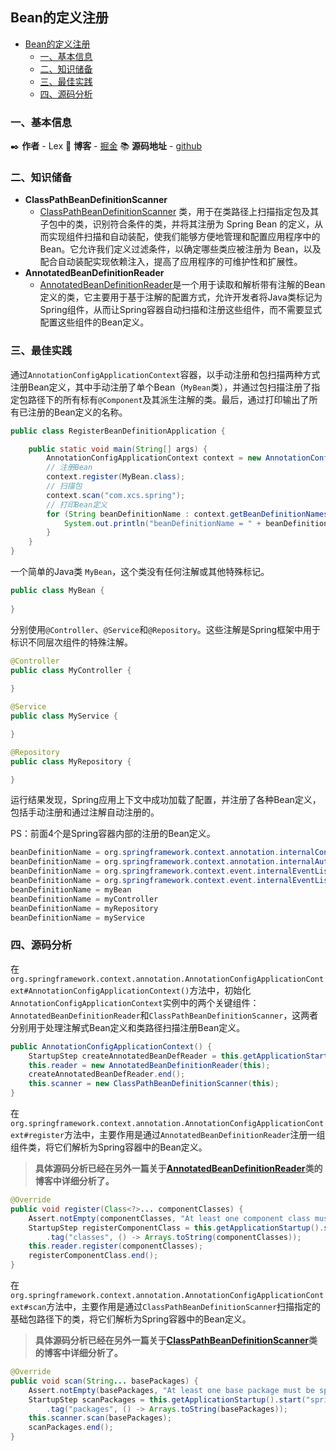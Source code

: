 ## Bean的定义注册

- [Bean的定义注册](#bean的定义注册)
  - [一、基本信息](#一基本信息)
  - [二、知识储备](#二知识储备)
  - [三、最佳实践](#三最佳实践)
  - [四、源码分析](#四源码分析)


### 一、基本信息

✒️ **作者** - Lex 📝 **博客** - [掘金](https://juejin.cn/user/4251135018533068/posts) 📚 **源码地址** - [github](https://github.com/xuchengsheng/spring-reading)

### 二、知识储备

+ **ClassPathBeanDefinitionScanner**
  + [ClassPathBeanDefinitionScanner](https://github.com/xuchengsheng/spring-reading/blob/master/spring-beans/spring-bean-classPathBeanDefinitionScanner/README.md) 类，用于在类路径上扫描指定包及其子包中的类，识别符合条件的类，并将其注册为 Spring Bean 的定义，从而实现组件扫描和自动装配，使我们能够方便地管理和配置应用程序中的 Bean。它允许我们定义过滤条件，以确定哪些类应被注册为 Bean，以及配合自动装配实现依赖注入，提高了应用程序的可维护性和扩展性。
+ **AnnotatedBeanDefinitionReader**
  + [AnnotatedBeanDefinitionReader](https://github.com/xuchengsheng/spring-reading/blob/master/spring-beans/spring-bean-annotatedBeanDefinitionReader/README.md)是一个用于读取和解析带有注解的Bean定义的类，它主要用于基于注解的配置方式，允许开发者将Java类标记为Spring组件，从而让Spring容器自动扫描和注册这些组件，而不需要显式配置这些组件的Bean定义。

### 三、最佳实践

通过`AnnotationConfigApplicationContext`容器，以手动注册和包扫描两种方式注册Bean定义，其中手动注册了单个Bean（`MyBean`类），并通过包扫描注册了指定包路径下的所有标有`@Component`及其派生注解的类。最后，通过打印输出了所有已注册的Bean定义的名称。

```java
public class RegisterBeanDefinitionApplication {

    public static void main(String[] args) {
        AnnotationConfigApplicationContext context = new AnnotationConfigApplicationContext();
        // 注册Bean
        context.register(MyBean.class);
        // 扫描包
        context.scan("com.xcs.spring");
        // 打印Bean定义
        for (String beanDefinitionName : context.getBeanDefinitionNames()) {
            System.out.println("beanDefinitionName = " + beanDefinitionName);
        }
    }
}
```

一个简单的Java类 `MyBean`，这个类没有任何注解或其他特殊标记。

```java
public class MyBean {
    
}
```

分别使用`@Controller`、`@Service`和`@Repository`。这些注解是Spring框架中用于标识不同层次组件的特殊注解。

```java
@Controller
public class MyController {
    
}

@Service
public class MyService {

}

@Repository
public class MyRepository {

}
```

运行结果发现，Spring应用上下文中成功加载了配置，并注册了各种Bean定义，包括手动注册和通过注解自动注册的。

PS：前面4个是Spring容器内部的注册的Bean定义。

```java
beanDefinitionName = org.springframework.context.annotation.internalConfigurationAnnotationProcessor
beanDefinitionName = org.springframework.context.annotation.internalAutowiredAnnotationProcessor
beanDefinitionName = org.springframework.context.event.internalEventListenerProcessor
beanDefinitionName = org.springframework.context.event.internalEventListenerFactory
beanDefinitionName = myBean
beanDefinitionName = myController
beanDefinitionName = myRepository
beanDefinitionName = myService
```

### 四、源码分析

在`org.springframework.context.annotation.AnnotationConfigApplicationContext#AnnotationConfigApplicationContext()`方法中，初始化`AnnotationConfigApplicationContext`实例中的两个关键组件：`AnnotatedBeanDefinitionReader`和`ClassPathBeanDefinitionScanner`，这两者分别用于处理注解式Bean定义和类路径扫描注册Bean定义。

```java
public AnnotationConfigApplicationContext() {
    StartupStep createAnnotatedBeanDefReader = this.getApplicationStartup().start("spring.context.annotated-bean-reader.create");
    this.reader = new AnnotatedBeanDefinitionReader(this);
    createAnnotatedBeanDefReader.end();
    this.scanner = new ClassPathBeanDefinitionScanner(this);
}
```

在`org.springframework.context.annotation.AnnotationConfigApplicationContext#register`方法中，主要作用是通过`AnnotatedBeanDefinitionReader`注册一组组件类，将它们解析为Spring容器中的Bean定义。

>  **具体源码分析已经在另外一篇关于[AnnotatedBeanDefinitionReader](https://github.com/xuchengsheng/spring-reading/blob/master/spring-beans/spring-bean-annotatedBeanDefinitionReader/README.md)类的博客中详细分析了。**

```java
@Override
public void register(Class<?>... componentClasses) {
    Assert.notEmpty(componentClasses, "At least one component class must be specified");
    StartupStep registerComponentClass = this.getApplicationStartup().start("spring.context.component-classes.register")
        .tag("classes", () -> Arrays.toString(componentClasses));
    this.reader.register(componentClasses);
    registerComponentClass.end();
}
```

在`org.springframework.context.annotation.AnnotationConfigApplicationContext#scan`方法中，主要作用是通过`ClassPathBeanDefinitionScanner`扫描指定的基础包路径下的类，将它们解析为Spring容器中的Bean定义。

>  **具体源码分析已经在另外一篇关于[ClassPathBeanDefinitionScanner](https://github.com/xuchengsheng/spring-reading/blob/master/spring-beans/spring-bean-classPathBeanDefinitionScanner/README.md)类的博客中详细分析了。**

```java
@Override
public void scan(String... basePackages) {
    Assert.notEmpty(basePackages, "At least one base package must be specified");
    StartupStep scanPackages = this.getApplicationStartup().start("spring.context.base-packages.scan")
        .tag("packages", () -> Arrays.toString(basePackages));
    this.scanner.scan(basePackages);
    scanPackages.end();
}
```